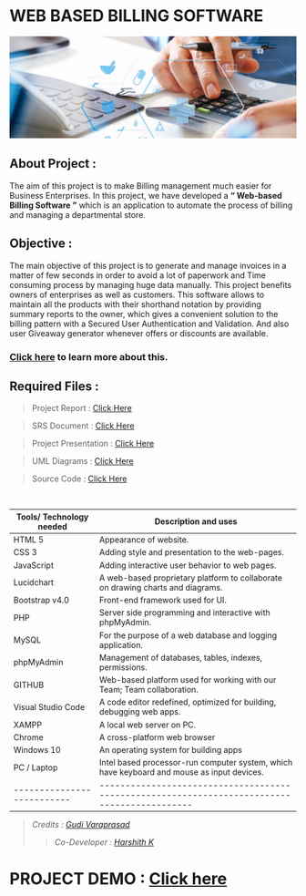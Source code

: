 # WEB BASED BILLING SOFTWARE

![](./Development/Full%20Stack/bill2.jpg)

## About Project :

The aim of this project is to make Billing management much easier for Business Enterprises. In this project, we have developed a **“ Web-based Billing Software ”** which is an application to automate the process of billing and managing a departmental store.

## Objective :

The main objective of this project is to generate and manage invoices in a matter of few seconds in order to avoid a lot of paperwork and Time consuming process by managing huge data manually. This project benefits owners of enterprises as well as customers. This software allows to maintain all the products with their shorthand notation by providing summary reports to the owner, which gives a convenient solution to the billing pattern with a Secured User Authentication and Validation. And also user Giveaway generator whenever offers or discounts are available.

### [Click here](./Project%20Presentation.pptx) to learn more about this.

## Required Files :

> Project Report : [Click Here](./Project%20Report.pdf)

> SRS Document : [Click Here](./SRS%20Document.pdf)

> Project Presentation : [Click Here](./Project%20Presentation.pptx)

> UML Diagrams : [Click Here](./Design)

> Source Code : [Click Here](./Development/Full%20Stack)

<br>

| Tools/ Technology needed | Description and uses                                                                       |
| ------------------------ | ------------------------------------------------------------------------------------------ |
| HTML 5                   | Appearance of website.                                                                     |
| CSS 3                    | Adding style and presentation to the web-pages.                                            |
| JavaScript               | Adding interactive user behavior to web pages.                                             |
| Lucidchart               | A web-based proprietary platform to collaborate on drawing charts and diagrams.            |
| Bootstrap v4.0           | Front-end framework used for UI.                                                           |
| PHP                      | Server side programming and interactive with phpMyAdmin.                                   |
| MySQL                    | For the purpose of a web database and logging application.                                 |
| phpMyAdmin               | Management of databases, tables, indexes, permissions.                                     |
| GITHUB                   | Web-based platform used for working with our Team; Team collaboration.                     |
| Visual Studio Code       | A code editor redefined, optimized for building, debugging web apps.                       |
| XAMPP                    | A local web server on PC.                                                                  |
| Chrome                   | A cross-platform web browser                                                               |
| Windows 10               | An operating system for building apps                                                      |
| PC / Laptop              | Intel based processor-run computer system, which have keyboard and mouse as input devices. |
|--------------------------|--------------------------------------------------------------------------------------------|

> _Credits : [Gudi Varaprasad](https://gudivaraprasad.github.io/GVP/)_
> > _Co-Developer : [Harshith K](https://www.linkedin.com/in/harshith-kanigalpula/)_ 
 
# PROJECT DEMO : [Click here](http://bill-book.epizy.com/)
